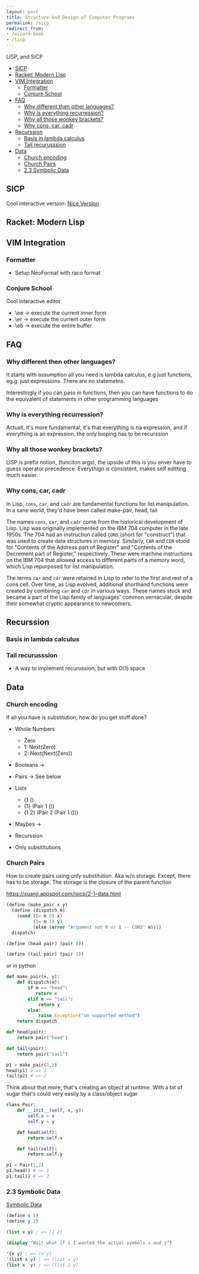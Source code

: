 ```yaml
---
layout: post
title: Structure And Design of Computer Programs
permalink: /sicp
redirect_from:
- /wizard-book
- /lisp
---
```


LISP, and SICP


<!-- prettier-ignore-start -->
<!-- vim-markdown-toc GFM -->

- [SICP](#sicp)
- [Racket: Modern Lisp](#racket-modern-lisp)
- [VIM Integration](#vim-integration)
    - [Formatter](#formatter)
    - [Conjure School](#conjure-school)
- [FAQ](#faq)
    - [Why different then other languages?](#why-different-then-other-languages)
    - [Why is everything recurression?](#why-is-everything-recurression)
    - [Why all those wonkey brackets?](#why-all-those-wonkey-brackets)
    - [Why cons, car, cadr](#why-cons-car-cadr)
- [Recurssion](#recurssion)
    - [Basis in lambda calculus](#basis-in-lambda-calculus)
    - [Tail recurusssion](#tail-recurusssion)
- [Data](#data)
    - [Church encoding](#church-encoding)
    - [Church Pairs](#church-pairs)
    - [2.3 Symbolic Data](#23-symbolic-data)

<!-- vim-markdown-toc -->
<!-- prettier-ignore-end -->

## SICP

Cool interactive version: [Nice Version](https://xuanji.appspot.com/isicp)

## Racket: Modern Lisp


## VIM Integration

### Formatter

* Setup NeoFormat with raco format

### Conjure School


Cool interactive editor

* \ee -> execute the current inner form
* \er -> execute the current outer form
* \eb -> execute the entire buffer

## FAQ

### Why different then other languages?

It starts with assumption all you need is lambda calculus, e.g just functions, eg.g. just expressions. There are no statemetns.

Interestingly if you can pass in functions, then you can have functions to do the equivalent of statements in other programming languages


### Why is everything recurression?

Actuall, it's more fundamental, it's that everything is na expression, and if everything is an expression, the only looping has to be recurssion


### Why all those wonkey brackets?

LISP is prefix notion, (funciton args), the upside of this is you enver have to guess operator precedence. Everythign is consistent, makes self editting much easier.

### Why cons, car, cadr

In Lisp, `cons`, `car`, and `cadr` are fundamental functions for list manipulation. In a sane world, they'd have been called make-pair, head, tail

The names `cons`, `car`, and `cadr` come from the historical development of Lisp. Lisp was originally implemented on the IBM 704 computer in the late 1950s. The 704 had an instruction called `CONS` (short for "construct") that was used to create data structures in memory. Similarly, `CAR` and `CDR` stood for "Contents of the Address part of Register" and "Contents of the Decrement part of Register," respectively. These were machine instructions on the IBM 704 that allowed access to different parts of a memory word, which Lisp repurposed for list manipulation.

The terms `car` and `cdr` were retained in Lisp to refer to the first and rest of a cons cell. Over time, as Lisp evolved, additional shorthand functions were created by combining `car` and `cdr` in various ways. These names stuck and became a part of the Lisp family of languages' common vernacular, despite their somewhat cryptic appearance to newcomers.




## Recurssion

### Basis in lambda calculus

### Tail recurusssion

* A way to implement recurussion, but with O(1) space


## Data

### Church encoding

If all you have is substitution, how do you get stuff done?

* Whole Numbers
    * Zero
    * 1: Next(Zero)
    * 2: Next(Next(Zero))
* Booleans ->
* Pairs -> See below
* Lists
    * {} ()
    * {1} (Pair 1 ())
    * {1 2} (Pair 2 (Pair 1 ()))
* Maybes ->

* Recurssion
* Only subsititutions

### Church Pairs

How to create pairs using only substitution.  Aka w/o storage. Except, there has to be storage. The storage is the closure of the parent function

https://xuanji.appspot.com/isicp/2-1-data.html

```scheme
(define (make_pair x y)
  (define (dispatch m)
    (cond ((= m 0) x)
          ((= m 1) y)
          (else (error "Argument not 0 or 1 -- CONS" m))))
  dispatch)

(define (head pair) (pair 0))

(define (tail pair) (pair 1))
```
or in python

```python
def make_pair(x, y):
    def dispatch(m):
        if m == "head":
           return x
        elif m == "tail":
            return y
        else:
            raise Exception("un supported method")
    return dispatch

def head(pair):
    return pair("head")

def tail(pair):
    return pair("tail")

p1 = make_pair(1,2)
head(p1) # => 1
tail(p2) # => 2
```

Think about that more, that's creating an object at runtime. With a bit of sugar that's could very easily by a class/object sugar

```python
class Pair:
    def __init__(self, x, y):
        self.x = x
        self.y = y

    def head(self):
        return self.x

    def tail(self):
        return self.y

p1 = Pair(1,2)
p1.head() # => 1
p1.tail() # => 2
```


### 2.3 Symbolic Data

[Symbolic Data](https://xuanji.appspot.com/isicp/2-3-symbolic.html)

```scheme
(define x 1)
(define y 2)

(list x y) ; => (1 2)

(display "Wait what if i I wanted the actual symbols x and y")

'(x y) ; => (x y)
'(list x y) ; => (list x y)
(list x 'y) ; => (list 1 y)



```



